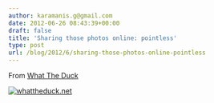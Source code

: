 ```yaml
---
author: karamanis.g@gmail.com
date: 2012-06-26 08:43:39+00:00
draft: false
title: 'Sharing those photos online: pointless'
type: post
url: /blog/2012/6/sharing-those-photos-online-pointless
---
```


From [](http://www.whattheduck.net/)[What The Duck](http://www.whattheduck.net/)

[![whattheduck.net](http://www.whattheduck.net/sites/default/files/WTD1322.gif)
](http://www.whattheduck.net/strip/1322)
